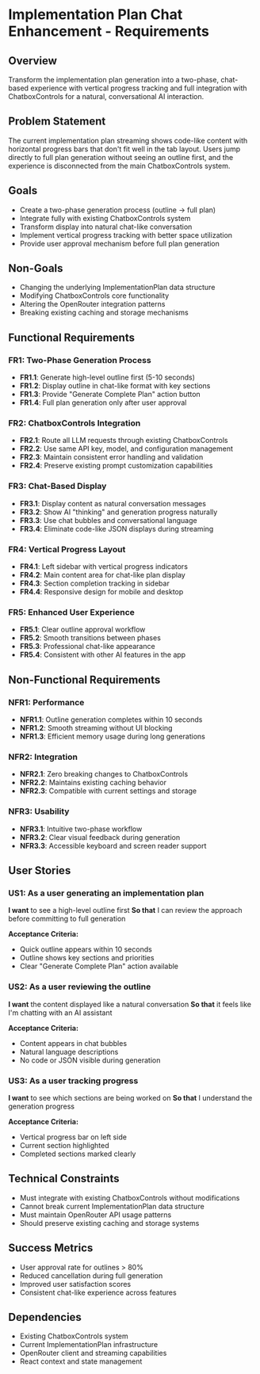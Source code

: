 # Implementation Plan Chat Enhancement - Requirements

## Overview
Transform the implementation plan generation into a two-phase, chat-based experience with vertical progress tracking and full integration with ChatboxControls for a natural, conversational AI interaction.

## Problem Statement
The current implementation plan streaming shows code-like content with horizontal progress bars that don't fit well in the tab layout. Users jump directly to full plan generation without seeing an outline first, and the experience is disconnected from the main ChatboxControls system.

## Goals
- Create a two-phase generation process (outline → full plan)
- Integrate fully with existing ChatboxControls system
- Transform display into natural chat-like conversation
- Implement vertical progress tracking with better space utilization
- Provide user approval mechanism before full plan generation

## Non-Goals
- Changing the underlying ImplementationPlan data structure
- Modifying ChatboxControls core functionality
- Altering the OpenRouter integration patterns
- Breaking existing caching and storage mechanisms

## Functional Requirements

### FR1: Two-Phase Generation Process
- **FR1.1**: Generate high-level outline first (5-10 seconds)
- **FR1.2**: Display outline in chat-like format with key sections
- **FR1.3**: Provide "Generate Complete Plan" action button
- **FR1.4**: Full plan generation only after user approval

### FR2: ChatboxControls Integration
- **FR2.1**: Route all LLM requests through existing ChatboxControls
- **FR2.2**: Use same API key, model, and configuration management
- **FR2.3**: Maintain consistent error handling and validation
- **FR2.4**: Preserve existing prompt customization capabilities

### FR3: Chat-Based Display
- **FR3.1**: Display content as natural conversation messages
- **FR3.2**: Show AI "thinking" and generation progress naturally
- **FR3.3**: Use chat bubbles and conversational language
- **FR3.4**: Eliminate code-like JSON displays during streaming

### FR4: Vertical Progress Layout
- **FR4.1**: Left sidebar with vertical progress indicators
- **FR4.2**: Main content area for chat-like plan display
- **FR4.3**: Section completion tracking in sidebar
- **FR4.4**: Responsive design for mobile and desktop

### FR5: Enhanced User Experience
- **FR5.1**: Clear outline approval workflow
- **FR5.2**: Smooth transitions between phases
- **FR5.3**: Professional chat-like appearance
- **FR5.4**: Consistent with other AI features in the app

## Non-Functional Requirements

### NFR1: Performance
- **NFR1.1**: Outline generation completes within 10 seconds
- **NFR1.2**: Smooth streaming without UI blocking
- **NFR1.3**: Efficient memory usage during long generations

### NFR2: Integration
- **NFR2.1**: Zero breaking changes to ChatboxControls
- **NFR2.2**: Maintains existing caching behavior
- **NFR2.3**: Compatible with current settings and storage

### NFR3: Usability
- **NFR3.1**: Intuitive two-phase workflow
- **NFR3.2**: Clear visual feedback during generation
- **NFR3.3**: Accessible keyboard and screen reader support

## User Stories

### US1: As a user generating an implementation plan
**I want** to see a high-level outline first
**So that** I can review the approach before committing to full generation

**Acceptance Criteria:**
- Quick outline appears within 10 seconds
- Outline shows key sections and priorities
- Clear "Generate Complete Plan" action available

### US2: As a user reviewing the outline
**I want** the content displayed like a natural conversation
**So that** it feels like I'm chatting with an AI assistant

**Acceptance Criteria:**
- Content appears in chat bubbles
- Natural language descriptions
- No code or JSON visible during generation

### US3: As a user tracking progress
**I want** to see which sections are being worked on
**So that** I understand the generation progress

**Acceptance Criteria:**
- Vertical progress bar on left side
- Current section highlighted
- Completed sections marked clearly

## Technical Constraints
- Must integrate with existing ChatboxControls without modifications
- Cannot break current ImplementationPlan data structure
- Must maintain OpenRouter API usage patterns
- Should preserve existing caching and storage systems

## Success Metrics
- User approval rate for outlines > 80%
- Reduced cancellation during full generation
- Improved user satisfaction scores
- Consistent chat-like experience across features

## Dependencies
- Existing ChatboxControls system
- Current ImplementationPlan infrastructure
- OpenRouter client and streaming capabilities
- React context and state management